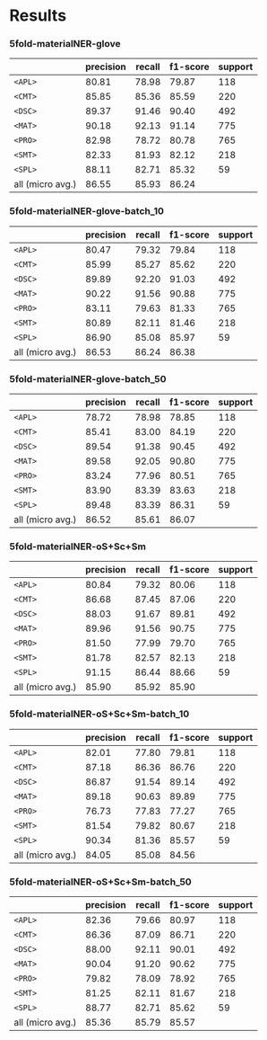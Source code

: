 # Results
### 5fold-materialNER-glove 

|                 |precision  | recall| f1-score | support  | 
|-----------------|-----------|-------|----------|----------|
|        `<APL>`  |  80.81   |78.98 |  79.87  |    118   |
|        `<CMT>`  |  85.85   |85.36 |  85.59  |    220   |
|        `<DSC>`  |  89.37   |91.46 |  90.40  |    492   |
|        `<MAT>`  |  90.18   |92.13 |  91.14  |    775   |
|        `<PRO>`  |  82.98   |78.72 |  80.78  |    765   |
|        `<SMT>`  |  82.33   |81.93 |  82.12  |    218   |
|        `<SPL>`  |  88.11   |82.71 |  85.32  |     59   |
| all (micro avg.)|  86.55   |85.93 |  86.24  |          |


### 5fold-materialNER-glove-batch_10 

|                 |precision  | recall| f1-score | support  | 
|-----------------|-----------|-------|----------|----------|
|        `<APL>`  |  80.47   |79.32 |  79.84  |    118   |
|        `<CMT>`  |  85.99   |85.27 |  85.62  |    220   |
|        `<DSC>`  |  89.89   |92.20 |  91.03  |    492   |
|        `<MAT>`  |  90.22   |91.56 |  90.88  |    775   |
|        `<PRO>`  |  83.11   |79.63 |  81.33  |    765   |
|        `<SMT>`  |  80.89   |82.11 |  81.46  |    218   |
|        `<SPL>`  |  86.90   |85.08 |  85.97  |     59   |
| all (micro avg.)|  86.53   |86.24 |  86.38  |          |


### 5fold-materialNER-glove-batch_50 

|                 |precision  | recall| f1-score | support  | 
|-----------------|-----------|-------|----------|----------|
|        `<APL>`  |  78.72   |78.98 |  78.85  |    118   |
|        `<CMT>`  |  85.41   |83.00 |  84.19  |    220   |
|        `<DSC>`  |  89.54   |91.38 |  90.45  |    492   |
|        `<MAT>`  |  89.58   |92.05 |  90.80  |    775   |
|        `<PRO>`  |  83.24   |77.96 |  80.51  |    765   |
|        `<SMT>`  |  83.90   |83.39 |  83.63  |    218   |
|        `<SPL>`  |  89.48   |83.39 |  86.31  |     59   |
| all (micro avg.)|  86.52   |85.61 |  86.07  |          |


### 5fold-materialNER-oS+Sc+Sm 

|                 |precision  | recall| f1-score | support  | 
|-----------------|-----------|-------|----------|----------|
|        `<APL>`  |  80.84   |79.32 |  80.06  |    118   |
|        `<CMT>`  |  86.68   |87.45 |  87.06  |    220   |
|        `<DSC>`  |  88.03   |91.67 |  89.81  |    492   |
|        `<MAT>`  |  89.96   |91.56 |  90.75  |    775   |
|        `<PRO>`  |  81.50   |77.99 |  79.70  |    765   |
|        `<SMT>`  |  81.78   |82.57 |  82.13  |    218   |
|        `<SPL>`  |  91.15   |86.44 |  88.66  |     59   |
| all (micro avg.)|  85.90   |85.92 |  85.90  |          |


### 5fold-materialNER-oS+Sc+Sm-batch_10 

|                 |precision  | recall| f1-score | support  | 
|-----------------|-----------|-------|----------|----------|
|        `<APL>`  |  82.01   |77.80 |  79.81  |    118   |
|        `<CMT>`  |  87.18   |86.36 |  86.76  |    220   |
|        `<DSC>`  |  86.87   |91.54 |  89.14  |    492   |
|        `<MAT>`  |  89.18   |90.63 |  89.89  |    775   |
|        `<PRO>`  |  76.73   |77.83 |  77.27  |    765   |
|        `<SMT>`  |  81.54   |79.82 |  80.67  |    218   |
|        `<SPL>`  |  90.34   |81.36 |  85.57  |     59   |
| all (micro avg.)|  84.05   |85.08 |  84.56  |          |


### 5fold-materialNER-oS+Sc+Sm-batch_50 

|                 |precision  | recall| f1-score | support  | 
|-----------------|-----------|-------|----------|----------|
|        `<APL>`  |  82.36   |79.66 |  80.97  |    118   |
|        `<CMT>`  |  86.36   |87.09 |  86.71  |    220   |
|        `<DSC>`  |  88.00   |92.11 |  90.01  |    492   |
|        `<MAT>`  |  90.04   |91.20 |  90.62  |    775   |
|        `<PRO>`  |  79.82   |78.09 |  78.92  |    765   |
|        `<SMT>`  |  81.25   |82.11 |  81.67  |    218   |
|        `<SPL>`  |  88.77   |82.71 |  85.62  |     59   |
| all (micro avg.)|  85.36   |85.79 |  85.57  |          |
